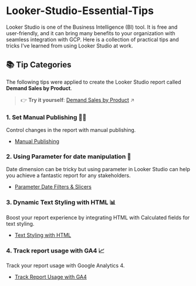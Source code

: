 # Looker-Studio-Essential-Tips
Looker Studio is one of the Business Intelligence (BI) tool. It is free and user-friendly, and it can bring many benefits to your organization with seamless integration with GCP.
Here is a collection of practical tips and tricks I've learned from using Looker Studio at work.

## 📚 Tip Categories  

The following tips were applied to create the Looker Studio report called **Demand Sales by Product**.  

> 👉 **Try it yourself**: [Demand Sales by Product](https://lookerstudio.google.com/reporting/363d8d76-928f-4ff4-a2fd-447eaf98b592) ↗

### 1. Set Manual Publishing 👨‍🦰
Control changes in the report with manual publishing.
- [Manual Publishing](https://github.com/TanyamonSiri/Looker-Studio-Essential-Tips/blob/main/manual_publishing/manual_publishing.md)


### 2. Using Parameter for date manipulation 📅
Date dimension can be tricky but using parameter in Looker Studio can help you achieve a fantastic report for any stakeholders.
- [Parameter Date Filters & Slicers](https://github.com/TanyamonSiri/Looker-Studio-Essential-Tips/blob/main/parameter_date_filter/parameter_date_filter.md)

### 3. Dynamic Text Styling with HTML 📊
Boost your report experience by integrating HTML with Calculated fields for text styling.
- [Text Styling with HTML](https://github.com/TanyamonSiri/Looker-Studio-Essential-Tips/blob/main/text_styling_with_html/text_styling_with_html.md)

### 4. Track report usage with GA4 📈
Track your report usage with Google Analytics 4.
- [Track Report Usage with GA4](https://github.com/TanyamonSiri/Looker-Studio-Essential-Tips/blob/main/track-report-usage-ga4/track-report-usage-ga4.md)
